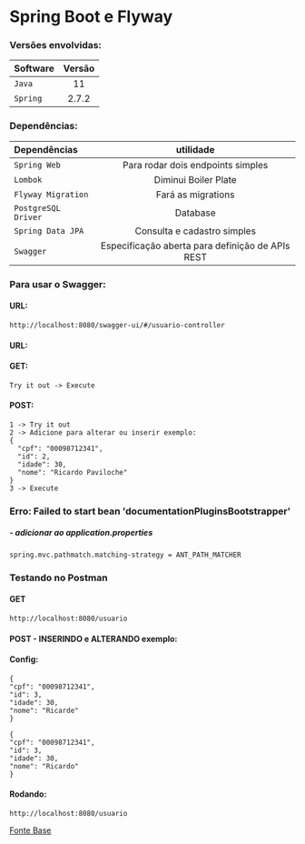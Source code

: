 # Spring Boot e Flyway
### Versões envolvidas:
| Software | Versão |
| :--- | :---: |
| `Java` | 11 |
| `Spring` | 2.7.2 |
### Dependências:
| Dependências        |             utilidade             |
|:--------------------|:---------------------------------:|
| `Spring Web`        | Para rodar dois endpoints simples |
| `Lombok`            |       Diminui Boiler Plate        |
| `Flyway Migration`  |        Fará as migrations         |
| `PostgreSQL Driver` |             Database              |
| `Spring Data JPA`   |    Consulta e cadastro simples    |
| `Swagger`           |    Especificação aberta para definição de APIs REST    |

### Para usar o Swagger:
#### URL:
````
http://localhost:8080/swagger-ui/#/usuario-controller
````
#### URL:
#### GET:
````
Try it out -> Execute
````
#### POST:
````
1 -> Try it out
2 -> Adicione para alterar ou inserir exemplo: 
{
  "cpf": "00098712341",
  "id": 2,
  "idade": 30,
  "nome": "Ricardo Paviloche"
}
3 -> Execute
````

### Erro: Failed to start bean 'documentationPluginsBootstrapper'
##### - adicionar ao application.properties
````
spring.mvc.pathmatch.matching-strategy = ANT_PATH_MATCHER
````

### Testando no Postman
#### GET
````
http://localhost:8080/usuario
````
#### POST - INSERINDO e ALTERANDO exemplo:
#### Config:
````
{
"cpf": "00098712341",
"id": 3,
"idade": 30,
"nome": "Ricarde"
}
````
````
{
"cpf": "00098712341",
"id": 3,
"idade": 30,
"nome": "Ricardo"
}
````
#### Rodando:
````
http://localhost:8080/usuario
````

[Fonte Base](https://cwi.com.br/blog/versionar-sua-base-de-dados-com-spring-boot-e-flyway/)